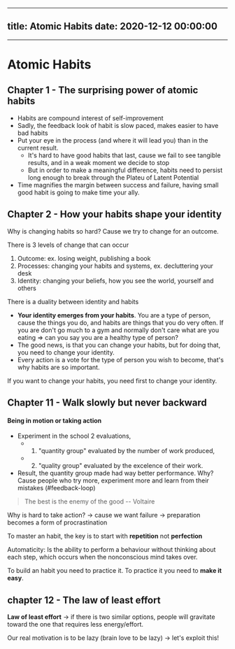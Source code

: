 
---
title: Atomic Habits
date: 2020-12-12 00:00:00
---
---

# Atomic Habits

## Chapter 1 - The surprising power of atomic habits

- Habits are compound interest of self-improvement
- Sadly, the feedback look of habit is slow paced, makes easier to have bad habits
- Put your eye in the process (and where it will lead you) than in the current result. 
	- It's hard to have good habits that last, cause we fail to see tangible results, and in a weak moment we decide to stop
	- But in order to make a meaningful difference, habits need to persist long enough to break through the Plateu of Latent Potential
- Time magnifies the margin between success and failure, having small good habit is going to make time your ally.

## Chapter 2 - How your habits shape your identity

Why is changing habits so hard? Cause we try to change for an outcome.

There is 3 levels of change that can occur

1. Outcome: ex. losing weight, publishing a book
2. Processes: changing your habits and systems, ex. decluttering your desk 
3. Identity: changing your beliefs, how you see the world, yourself and others 

There is a duality between identity and habits
- **Your identity emerges from your habits**. You are a type of person, cause the things you do, and habits are things that you do very often. If you are don't go much to a gym and normally don't care what are you eating => can you say you are a healthy type of person?
- The good news, is that you can change your habits, but for doing that, you need to change your identity. 
- Every action is a vote for the type of person you wish to become, that's why habits are so important.


If you want to change your habits, you need first to change your identity.

## Chapter 11 - Walk slowly but never backward

#### Being in motion or taking action
- Experiment in the school 2 evaluations,
	-  1. "quantity group" evaluated by the number of work produced, 
	-  2. "quality group" evaluated by the excelence of their work.
-  Result, the quantity group made had way better performance. Why? Cause people who try more, experiment more and learn from their mistakes (#feedback-loop)

> The best is the enemy of the good -- Voltaire

Why is hard to take action? -> cause we want failure
-> preparation becomes a form of procrastination

To master an habit, the key is to start with **repetition** not **perfection**


Automaticity: Is the ability to perform a behaviour without thinking about each step, which occurs when the nonconscious mind takes over.

To build an habit you need to practice it. To practice it you need to **make it easy**.

## chapter 12 - The law of least effort

**Law of least effort** -> if there is two similar options, people will gravitate toward the one that requires less energy/effort.

Our real motivation is to be lazy (brain love to be lazy) -> let's exploit this!